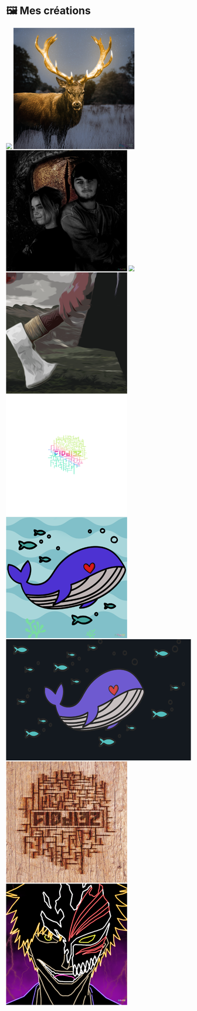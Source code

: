 # 🖼️ Mes créations
<p align="left">
<img src="CathédraleAuch.png" width="330" height="330" alt=" " />
<img src="Dear_Glow_Effect_2.png" width="330" height="330" alt=" " />
<img src="Dragon _eye.png" width="330" height="330" alt=" " />
<img src="Mains_Amitié.png" width="330" height="330" alt=" " />
<img src="Sarah_Viking.png" width="330" height="330" alt=" " />
<img src="Signature_Form.png" width="330" height="330" alt=" " />
<img src="Whale.png" width="330" height="330" alt=" " />
<img src="Whale_screen.png" width="570" height="330" alt=" " />
<img src="Wood_Brand.png" width="330" height="330" alt=" " />
<img src="ichigo_bleach.png" width="330" height="330" alt=" " />
</p>
